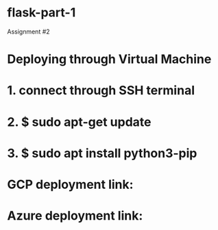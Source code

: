 # flask-part-1
Assignment #2

# Deploying through Virtual Machine
# 1. connect through SSH terminal
# 2. $ sudo apt-get update
# 3. $ sudo apt install python3-pip




# GCP deployment link:


# Azure deployment link: